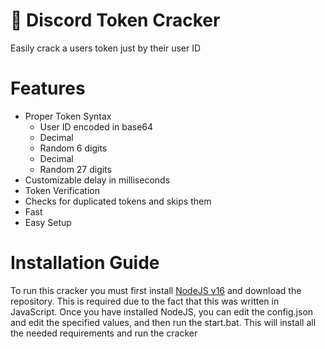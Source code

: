 # 🚦 Discord Token Cracker
Easily crack a users token just by their user ID

# Features
- Proper Token Syntax
  - User ID encoded in base64
  - Decimal
  - Random 6 digits
  - Decimal
  - Random 27 digits
- Customizable delay in milliseconds
- Token Verification
- Checks for duplicated tokens and skips them
- Fast
- Easy Setup

# Installation Guide
To run this cracker you must first install [NodeJS v16](https://nodejs.org/en/) and download the repository. This is required due to the fact that this was written in JavaScript. Once you have installed NodeJS, you can edit the config.json and edit the specified values, and then run the start.bat. This will install all the needed requirements and run the cracker
